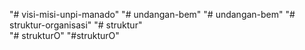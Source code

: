 "# visi-misi-unpi-manado" 
"# undangan-bem" 
"# undangan-bem" 
"# struktur-organisasi" 
"# struktur"  
"# strukturO" 
"#strukturO"  
